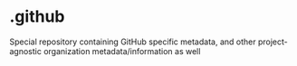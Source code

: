 # .github
Special repository containing GitHub specific metadata, and other project-agnostic organization metadata/information as well
